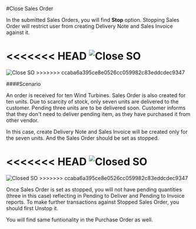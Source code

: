#Close Sales Order

In the submitted Sales Orders, you will find **Stop** option. Stopping Sales Order will restrict user from creating Delivery Note and Sales Invoice against it.

<<<<<<< HEAD
<img alt="Close SO" class="screenshot"  src="/docs/assets/img/articles/close-1.png">
=======
<img alt="Close SO" class="screenshot"  src="{{docs_base_url}}/assets/img/articles/close-1.png">
>>>>>>> ccaba6a395ce8e0526cc059982c83eddcdec9347

####Scenario

An order is received for ten Wind Turbines. Sales Order is also created for ten units. Due to scarcity of stock, only seven units are delivered to the customer. Pending three units are to be delivered soon. Customer informs that they don't need to deliver pending item, as they have purchased it from other vendor.

In this case, create Delivery Note and Sales Invoice will be created only for the seven units. And the Sales Order should be set as stopped.

<<<<<<< HEAD
<img alt="Closed SO" class="screenshot"  src="/docs/assets/img/articles/close-2.png">
=======
<img alt="Closed SO" class="screenshot"  src="{{docs_base_url}}/assets/img/articles/close-2.png">
>>>>>>> ccaba6a395ce8e0526cc059982c83eddcdec9347

Once Sales Order is set as stopped, you will not have pending quantities (three in this case) reflecting in Pending to Deliver and Pending to Invoice reports. To make further transactions against Stopped Sales Order, you should first Unstop it.

You will find same funtionality in the Purchase Order as well.

<!-- markdown -->